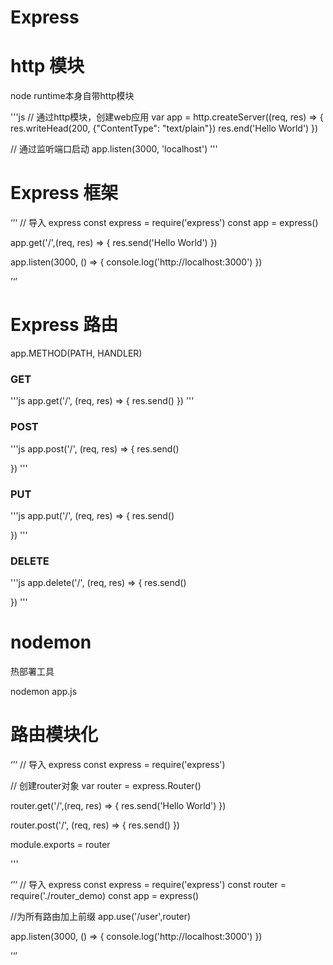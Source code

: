 # Express

# http 模块
node runtime本身自带http模块

'''js
// 通过http模块，创建web应用
var app = http.createServer((req, res) => {
    res.writeHead(200, {"ContentType": "text/plain"})
    res.end('Hello World')
})

// 通过监听端口启动
app.listen(3000, 'localhost')
'''

# Express 框架

‘’‘
// 导入 express
const express = require('express')
const app = express()

app.get('/',(req, res) => {
    res.send('Hello World')
})

app.listen(3000, () => {
    console.log('http://localhost:3000')
})

’‘’

# Express 路由

app.METHOD(PATH, HANDLER)

### GET

'''js
app.get('/', (req, res) => {
    res.send()
})
'''

### POST

'''js
app.post('/', (req, res) => {
    res.send()

})
'''

### PUT

'''js
app.put('/', (req, res) => {
    res.send()
    
})
'''

### DELETE

'''js
app.delete('/', (req, res) => {
    res.send()
    
})
'''

# nodemon

热部署工具

nodemon app.js

# 路由模块化

‘’‘
// 导入 express
const express = require('express')

// 创建router对象
var router = express.Router()

router.get('/',(req, res) => {
    res.send('Hello World')
})

router.post('/', (req, res) => {
    res.send()
})

module.exports = router

'''

‘’‘
// 导入 express
const express = require('express')
const router = require('./router_demo)
const app = express()

//为所有路由加上前缀
app.use('/user',router)

app.listen(3000, () => {
    console.log('http://localhost:3000')
})

’‘’